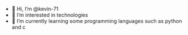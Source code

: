 - 👋 Hi, I’m @kevin-71
- 👀 I’m interested in technologies
- 🌱 I’m currently learning some programming languages such as python and c

<!---
kevin-71/kevin-71 is a ✨ special ✨ repository because its `README.md` (this file) appears on your GitHub profile.
You can click the Preview link to take a look at your changes.
--->
